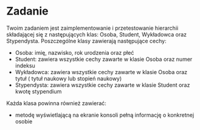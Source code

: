 # Zadanie

Twoim zadaniem jest zaimplementowanie i przetestowanie hierarchii składającej się z następujących klas: Osoba, Student, Wykładowca oraz Stypendysta. Poszczególne klasy zawierają następujące cechy: 
* Osoba: imię, nazwisko, rok urodzenia oraz płeć  
* Student: zawiera wszystkie cechy zawarte w klasie Osoba oraz numer indeksu
* Wykładowca: zawiera wszystkie cechy zawarte w klasie Osoba oraz tytuł ( tytuł naukowy lub stopień naukowy)  
* Stypendysta: zawiera wszystkie cechy zawarte w klasie Student oraz kwotę stypendium

Każda klasa powinna również zawierać:
* metodę wyświetlającą na ekranie konsoli pełną informację o konkretnej osobie
